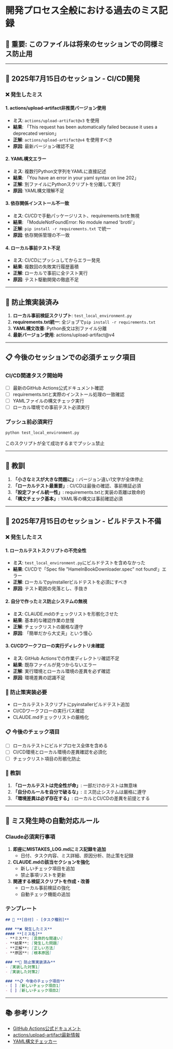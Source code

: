 # 開発プロセス全般における過去のミス記録

## 🚨 **重要**: このファイルは将来のセッションでの同様ミス防止用

---

## 📅 **2025年7月15日のセッション - CI/CD開発**

### **❌ 発生したミス**

#### **1. actions/upload-artifact非推奨バージョン使用**
- **ミス**: `actions/upload-artifact@v3` を使用
- **結果**: 「This request has been automatically failed because it uses a deprecated version」
- **正解**: `actions/upload-artifact@v4` を使用すべき
- **原因**: 最新バージョン確認不足

#### **2. YAML構文エラー**
- **ミス**: 複数行Python文字列をYAMLに直接記述
- **結果**: 「You have an error in your yaml syntax on line 202」
- **正解**: 別ファイルにPythonスクリプトを分離して実行
- **原因**: YAML構文理解不足

#### **3. 依存関係インストール不一致**
- **ミス**: CI/CDで手動パッケージリスト、requirements.txtを無視
- **結果**: 「ModuleNotFoundError: No module named 'brotli'」
- **正解**: `pip install -r requirements.txt` で統一
- **原因**: 依存関係管理の不一致

#### **4. ローカル事前テスト不足**
- **ミス**: CI/CDにプッシュしてからエラー発見
- **結果**: 複数回の失敗実行履歴蓄積
- **正解**: ローカルで事前に全テスト実行
- **原因**: テスト駆動開発の徹底不足

---

## 🔧 **防止策実装済み**

1. **ローカル事前検証スクリプト**: `test_local_environment.py`
2. **requirements.txt統一**: 全ジョブで`pip install -r requirements.txt`
3. **YAML構文改善**: Python長文は別ファイル分離
4. **最新バージョン使用**: actions/upload-artifact@v4

---

## 📋 **今後のセッションでの必須チェック項目**

### **CI/CD関連タスク開始時**
- [ ] 最新のGitHub Actions公式ドキュメント確認
- [ ] requirements.txtと実際のインストール処理の一致確認
- [ ] YAMLファイルの構文チェック実行
- [ ] ローカル環境での事前テスト必須実行

### **プッシュ前必須実行**
```bash
python test_local_environment.py
```
このスクリプトが全て成功するまでプッシュ禁止

---

## 🎯 **教訓**

1. **「小さなミスが大きな問題に」**: バージョン違い1文字が全体停止
2. **「ローカルテスト最重要」**: CI/CDは最後の確認、事前検証必須
3. **「設定ファイル統一性」**: requirements.txtと実装の乖離は致命的
4. **「構文チェック基本」**: YAML等の構文は事前確認必須

---

## 📅 **2025年7月15日のセッション - ビルドテスト不備**

### **❌ 発生したミス**

#### **1. ローカルテストスクリプトの不完全性**
- **ミス**: `test_local_environment.py`にビルドテストを含めなかった
- **結果**: CI/CDで「Spec file "HamelnBookDownloader.spec" not found!」エラー
- **正解**: ローカルでpyinstallerビルドテストを必須にすべき
- **原因**: テスト範囲の見落とし、手抜き

#### **2. 自分で作ったミス防止システムの無視**
- **ミス**: CLAUDE.mdのチェックリストを形骸化させた
- **結果**: 基本的な確認作業の怠慢
- **正解**: チェックリストの厳格な遵守
- **原因**: 「簡単だから大丈夫」という慢心

#### **3. CI/CDワークフローの実行ディレクトリ未確認**
- **ミス**: GitHub Actionsでの作業ディレクトリ確認不足
- **結果**: 既存ファイルが見つからないエラー
- **正解**: 実行環境とローカル環境の差異を必ず確認
- **原因**: 環境差異の認識不足

### **🔧 防止策実装必要**
- ローカルテストスクリプトにpyinstallerビルドテスト追加
- CI/CDワークフローの実行パス確認
- CLAUDE.mdチェックリストの厳格化

### **📋 今後のチェック項目**
- [ ] ローカルテストにビルドプロセス全体を含める
- [ ] CI/CD環境とローカル環境の差異確認を必須化
- [ ] チェックリスト項目の形骸化防止

### **🎯 教訓**
1. **「ローカルテストは完全性が命」**: 一部だけのテストは無意味
2. **「自分のルールを自分で破るな」**: ミス防止システムは厳格に遵守
3. **「環境差異は必ず存在する」**: ローカルとCI/CDの差異を前提とする

---

## 🤖 **ミス発生時の自動対応ルール**

### **Claude必須実行事項**
1. **即座にMISTAKES_LOG.mdにミス記録を追加**
   - 日付、タスク内容、ミス詳細、原因分析、防止策を記録
2. **CLAUDE.mdの該当セクションを強化**
   - 新しいチェック項目を追加
   - 禁止事項リストを更新
3. **関連する検証スクリプトを作成・改善**
   - ローカル事前検証の強化
   - 自動チェック機能の追加

### **テンプレート**
```markdown
## 📅 **[日付] - [タスク種別]**

### **❌ 発生したミス**
#### **[ミス名]**
- **ミス**: [具体的な間違い]
- **結果**: [発生した問題]
- **正解**: [正しい方法]
- **原因**: [根本原因]

### **🔧 防止策実装済み**
- [実装した対策1]
- [実装した対策2]

### **📋 今後のチェック項目**
- [ ] [新しいチェック項目1]
- [ ] [新しいチェック項目2]
```

---

## 📚 **参考リンク**
- [GitHub Actions公式ドキュメント](https://docs.github.com/en/actions)
- [actions/upload-artifact最新情報](https://github.com/actions/upload-artifact)
- [YAML構文チェッカー](https://yaml-online-parser.appspot.com/)